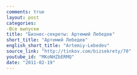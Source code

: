 ```yaml
---
comments: true
layout: post
categories:
-Все выпуски
title: "Бизнес-секреты: Артемий Лебедев"
short_title: "Артемий Лебедев"
english_short_title: "Artemiy-Lebedev"
source_link: "http://tinkov.com/bizsekrety/70"
youtube_id: "MKoNHZbERMQ"
date: "2011-02-19"
---
```


